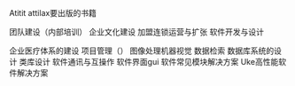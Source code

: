 Atitit attilax要出版的书籍

团队建设（内部培训）
企业文化建设
加盟连锁运营与扩张
软件开发与设计

企业医疗体系的建设
项目管理（）
图像处理机器视觉
数据检索
数据库系统的设计
类库设计
软件通讯与互操作
软件界面gui
软件常见模块解决方案
Uke高性能软件解决方案



